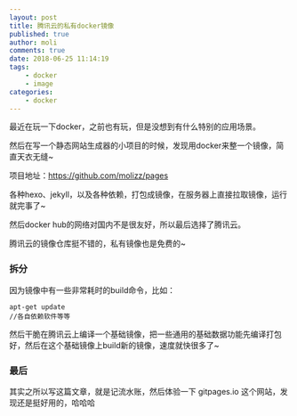 ```yaml
---
layout: post
title: 腾讯云的私有docker镜像
published: true
author: moli
comments: true
date: 2018-06-25 11:14:19
tags:
    - docker
    - image
categories:
    - docker
---
```


最近在玩一下docker，之前也有玩，但是没想到有什么特别的应用场景。

然后在写一个静态网站生成器的小项目的时候，发现用docker来整一个镜像，简直天衣无缝~

项目地址：https://github.com/molizz/pages

各种hexo、jekyll，以及各种依赖，打包成镜像，在服务器上直接拉取镜像，运行就完事了~

然后docker hub的网络对国内不是很友好，所以最后选择了腾讯云。

腾讯云的镜像仓库挺不错的，私有镜像也是免费的~

### 拆分

因为镜像中有一些非常耗时的build命令，比如：
```
apt-get update
//各自依赖软件等等
```

然后干脆在腾讯云上编译一个基础镜像，把一些通用的基础数据功能先编译打包好，然后在这个基础镜像上build新的镜像，速度就快很多了~

### 最后

其实之所以写这篇文章，就是记流水账，然后体验一下 gitpages.io 这个网站，发现还是挺好用的，哈哈哈